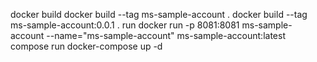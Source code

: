 docker
    build
        docker build --tag ms-sample-account .
        docker build --tag ms-sample-account:0.0.1 .
    run
        docker run -p 8081:8081 ms-sample-account --name="ms-sample-account" ms-sample-account:latest
    compose run
        docker-compose up -d
